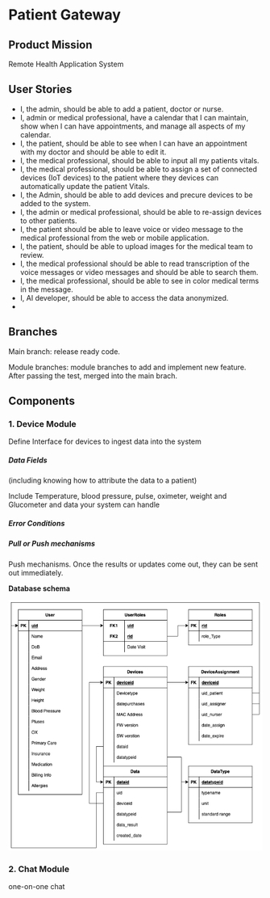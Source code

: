 # Patient Gateway
## Product Mission

Remote Health Application System



## User Stories

- I, the admin, should be able to add a patient, doctor or nurse.
- I, admin or medical professional, have a calendar that I can maintain, show when I can have appointments, and manage all aspects of my calendar.
- I, the patient, should be able to see when I can have an appointment with my doctor and should be able to edit it.
- I, the medical professional, should be able to input all my patients vitals.
- I, the medical professional, should be able to assign a set of connected devices (IoT devices) to the patient where they devices can automatically update the patient Vitals.
- I, the Admin, should be able to add devices and precure devices to be added to the system.
- I, the admin or medical professional, should be able to re-assign devices to other patients.
- I, the patient should be able to leave voice or video message to the medical professional from the web or mobile application.
- I, the patient, should be able to upload images for the medical team to review.
- I, the medical professional should be able to read transcription of the voice messages or video messages and should be able to search them.
- I, the medical professional, should be able to see in color medical terms in the message.
- I, AI developer, should be able to access the data anonymized. 
- 

## Branches

Main branch: release ready code.

Module branches: module branches to add and implement new feature. After passing the test, merged into the main brach.



## Components

### 1. Device Module

Define Interface for devices to ingest data into the system

##### Data Fields 

(including knowing how to attribute the data to a patient)

Include Temperature, blood pressure, pulse, oximeter, weight and Glucometer and data your system can handle

##### Error Conditions



##### Pull or Push mechanisms

Push mechanisms. Once the results or updates come out, they can be sent out immediately.





**Database schema**

![](/img/device_db.png)



### 2. Chat Module

one-on-one chat
